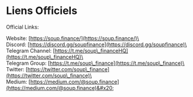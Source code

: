 # Liens Officiels

Official Links:

Website: [https://soup.finance/](https://soup.finance/)\
\
Discord: [https://discord.gg/soupfinance](https://discord.gg/soupfinance)\
\
Telegram Channel: [https://t.me/soup\_financeHQ](https://t.me/soup\_financeHQ)\
\
Telegram Group: [https://t.me/soup\_finance](https://t.me/soup\_finance)\
\
Twitter: [https://twitter.com/soup\_finance](https://twitter.com/soup\_finance)\
\
Medium: [https://medium.com/@soup.finance](https://medium.com/@soup.finance)&#x20;
